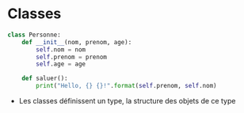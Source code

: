 Classes
=======

```python
class Personne:
    def __init__(nom, prenom, age):
        self.nom = nom
        self.prenom = prenom
        self.age = age

    def saluer():
        print("Hello, {} {}!".format(self.prenom, self.nom)
```

+ Les classes définissent un type, la structure des objets de ce type
